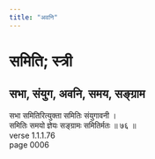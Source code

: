 ```yaml
---
title: "अवनि"
---
```


# समिति; स्त्री
## सभा, संयुग, अवनि, समय, सङ्ग्राम
सभा समितिरित्युक्ता समितिः संयुगावनी ।<br />समितिः समयो ज्ञेयः सङ्ग्रामः समितिर्मतः ॥ ७६ ॥<br />verse 1.1.1.76<br />page 0006

